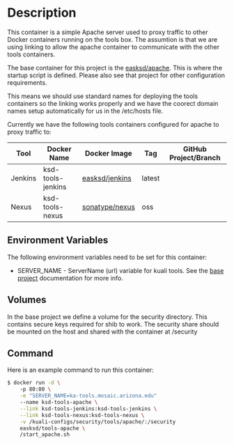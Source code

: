 # Description

This container is a simple Apache server used to proxy traffic to other Docker containers running on the tools box. The assumtion is that we are using linking to allow the apache container to communicate with the other tools containers.

The base container for this project is the [easksd/apache](https://registry.hub.docker.com/repos/easksd/apache/). This is where the startup script is defined. Please also see that project for other configuration requirements.

This means we should use standard names for deploying the tools containers so the linking works properly and we have the coorect domain names setup automatically for us in the /etc/hosts file.

Currently we have the following tools containers configured for apache to proxy traffic to:

| Tool    | Docker Name       | Docker Image   | Tag    | GitHub Project/Branch  |
|---------|-------------------|----------------|--------|------------------------|
| Jenkins | ksd-tools-jenkins | [easksd/jenkins](https://registry.hub.docker.com/repos/easksd/) | latest |                        |
| Nexus | ksd-tools-nexus | [sonatype/nexus](https://registry.hub.docker.com/u/sonatype/nexus/) | oss |

## Environment Variables

The following environment variables need to be set for this container:

- SERVER_NAME - ServerName (url) variable for kuali tools. See the [base project](https://github.com/ua-eas/docker-apache) documentation for more info.

## Volumes

In the base project we define a volume for the security directory. This contains secure keys required for shib to work. The security share should be mounted on the host and shared with the container at /security

## Command

Here is an example command to run this container:

``` sh
$ docker run -d \ 
    -p 80:80 \
    -e "SERVER_NAME=ka-tools.mosaic.arizona.edu"
    --name ksd-tools-apache \
    --link ksd-tools-jenkins:ksd-tools-jenkins \
    --link ksd-tools-nexus:ksd-tools-nexus \
    -v /kuali-configs/security/tools/apache/:/security
    easksd/tools-apache \
    /start_apache.sh
 ```
